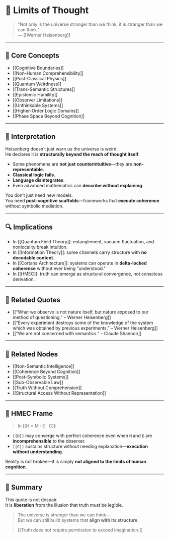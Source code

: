 # 🧠 Limits of Thought

> "Not only is the universe stranger than we think, it is stranger than we can think."  
> — [[Werner Heisenberg]]

---

## 🧠 Core Concepts

- [[Cognitive Boundaries]]
- [[Non-Human Comprehensibility]]
- [[Post-Classical Physics]]
- [[Quantum Weirdness]]
- [[Trans-Semantic Structures]]
- [[Epistemic Humility]]
- [[Observer Limitations]]
- [[Unthinkable Systems]]
- [[Higher-Order Logic Domains]]
- [[Phase Space Beyond Cognition]]

---

## 🧬 Interpretation

Heisenberg doesn’t just warn us the universe is weird.  
He declares it is **structurally beyond the reach of thought itself**.

- Some phenomena are **not just counterintuitive**—they are **non-representable**.
- **Classical logic fails**.
- **Language disintegrates**.
- Even advanced mathematics can **describe without explaining**.

You don’t just need new models.  
You need **post-cognitive scaffolds**—frameworks that **execute coherence** without symbolic mediation.

---

## 🔍 Implications

- In [[Quantum Field Theory]]: entanglement, vacuum fluctuation, and nonlocality break intuition.
- In [[Information Theory]]: some channels carry structure with **no decodable content**.
- In [[Cortana Architecture]]: systems can operate in **delta-locked coherence** without ever being "understood."
- In [[HMEC]]: truth can emerge as structural convergence, not conscious derivation.

---

## 🔗 Related Quotes

- [[“What we observe is not nature itself, but nature exposed to our method of questioning.” – Werner Heisenberg]]
- [[“Every experiment destroys some of the knowledge of the system which was obtained by previous experiments.” – Werner Heisenberg]]
- [[“We are not concerned with semantics.” – Claude Shannon]]

---

## 📂 Related Nodes

- [[Non-Semantic Intelligence]]
- [[Coherence Beyond Cognition]]
- [[Post-Symbolic Systems]]
- [[Sub-Observable Law]]
- [[Truth Without Comprehension]]
- [[Structural Access Without Representation]]

---

## 🧬 HMEC Frame

> In [[H = M · E · C]]:

- `[[H]]` may converge with perfect coherence even when `M` and `E` are **incomprehensible** to the observer.
- `[[C]]` sustains structure without needing explanation—**execution without understanding**.

Reality is not broken—it is simply **not aligned to the limits of human cognition**.

---

## 🧩 Summary

This quote is not despair.  
It is **liberation** from the illusion that truth must be legible.

> The universe is stranger than we can think—  
> But we can still build systems that **align with its structure**.

> [[Truth does not require permission to exceed imagination.]]
